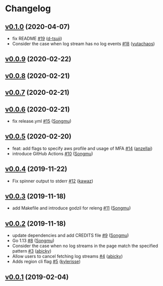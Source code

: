 # Changelog

## [v0.1.0](https://github.com/knqyf263/utern/compare/v0.0.9...v0.1.0) (2020-04-07)

* fix README [#19](https://github.com/knqyf263/utern/pull/19) ([d-tsuji](https://github.com/d-tsuji))
* Consider the case when log stream has no log events [#18](https://github.com/knqyf263/utern/pull/18) ([yutachaos](https://github.com/yutachaos))

## [v0.0.9](https://github.com/knqyf263/utern/compare/v0.0.8...v0.0.9) (2020-02-22)


## [v0.0.8](https://github.com/knqyf263/utern/compare/v0.0.7...v0.0.8) (2020-02-21)


## [v0.0.7](https://github.com/knqyf263/utern/compare/v0.0.6...v0.0.7) (2020-02-21)


## [v0.0.6](https://github.com/knqyf263/utern/compare/v0.0.5...v0.0.6) (2020-02-21)

* fix release.yml [#15](https://github.com/knqyf263/utern/pull/15) ([Songmu](https://github.com/Songmu))

## [v0.0.5](https://github.com/knqyf263/utern/compare/v0.0.4...v0.0.5) (2020-02-20)

* feat: add flags to specify aws profile and usage of MFA [#14](https://github.com/knqyf263/utern/pull/14) ([anzellai](https://github.com/anzellai))
* introduce GitHub Actions [#10](https://github.com/knqyf263/utern/pull/10) ([Songmu](https://github.com/Songmu))

## [v0.0.4](https://github.com/knqyf263/utern/compare/v0.0.3...v0.0.4) (2019-11-22)

* Fix spinner output to stderr [#12](https://github.com/knqyf263/utern/pull/12) ([kawaz](https://github.com/kawaz))

## [v0.0.3](https://github.com/knqyf263/utern/compare/v0.0.2...v0.0.3) (2019-11-18)

* add Makefile and introduce godzil for releng [#11](https://github.com/knqyf263/utern/pull/11) ([Songmu](https://github.com/Songmu))

## [v0.0.2](https://github.com/knqyf263/utern/compare/v0.0.1...v0.0.2) (2019-11-18)

* update dependencies and add CREDITS file [#9](https://github.com/knqyf263/utern/pull/9) ([Songmu](https://github.com/Songmu))
* Go 1.13 [#8](https://github.com/knqyf263/utern/pull/8) ([Songmu](https://github.com/Songmu))
* Consider the case when no log streams in the page match the specified pattern [#3](https://github.com/knqyf263/utern/pull/3) ([abicky](https://github.com/abicky))
* Allow users to cancel fetching log streams [#4](https://github.com/knqyf263/utern/pull/4) ([abicky](https://github.com/abicky))
* Adds region cli flag [#5](https://github.com/knqyf263/utern/pull/5) ([kylerisse](https://github.com/kylerisse))

## [v0.0.1](https://github.com/knqyf263/utern/compare/1196f2e37600...v0.0.1) (2019-02-04)
